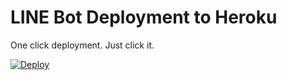 # LINE Bot Deployment to Heroku

One click deployment. Just click it.

[![Deploy](https://www.herokucdn.com/deploy/button.svg)](https://heroku.com/deploy?template=https://github.com/LukaHuang/flask-line-bot-heroku)